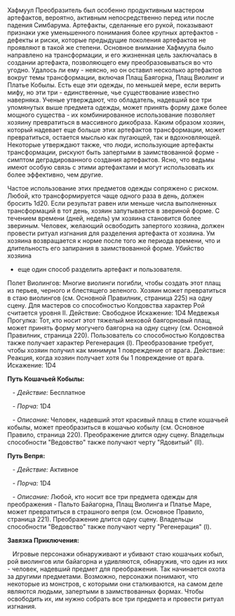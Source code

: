 Хафмуул Преобразитель был особенно продуктивным
мастером артефактов, вероятно, активным непосредственно
перед или после падения Симбарума. Артефакты,
сделанные его рукой, показывают признаки уже уменьшенного
понимания более крупных артефактов - дефекты
и риски, которые предыдущие поколения артефактов не
проявляют в такой же степени. Основное внимание Хафмуула
было направлено на трансформации, и его жизненная цель
заключалась в создании артефакта, позволяющего ему преобразовываться
во что угодно. Удалось ли ему - неясно, но он
оставил несколько артефактов вокруг темы трансформации,
включая Плащ Баягорна, Плащ Виолинг и Платье Кобылы. Есть
еще эти одежды, по меньшей мере, если верить мифу, но
эти три - единственные, чье существование известно наверняка.
Ученые утверждают, что обладатель, надевший все три
упомянутых выше предмета одежды, может принять форму даже
более мощного существа - их комбинированное использование
позволяет хозяину превратиться в массивного дикобраза. Каким
образом хозяин, который надевает еще больше этих артефактов
трансформации, может превратиться, остается мыслью
как пугающей, так и вдохновляющей. Некоторые утверждают
также, что люди, использующие артефакты трансформации,
рискуют быть запертыми в заимствованной форме - симптом
деградированного создания артефактов. Ясно, что ведьмы
имеют особую связь с этими артефактами и могут использовать
их более эффективно, чем другие.

Частое использование этих предметов одежды сопряжено
с риском. Любой, кто трансформируется чаще одного раза
в день, должен бросить 1d20. Если результат равен или меньше
числа выполненных трансформаций в тот день, хозяин
запутывается в звериной форме. С течением времени
(дней, недель) ум хозяина становится более звериным.
Человек, желающий освободить запертого хозяина,
должен провести ритуал изгнания для разделения
артефакта от хозяина. Ум хозяина возвращается к норме
после того же периода времени, что и длительность
его запирания в заимствованной форме. Убийство хозяина
- еще один способ разделить артефакт и пользователя.

Полет Виолингов: Многие виолинги погибли,
чтобы создать этот плащ из перьев, черного и блестящего
зеленого. Хозяин может превратиться в стаю
виолингов (см. Основной Правилник, страница 225) на одну
сцену. Для мастеров со способностью Колдовства
характер Рой считается уровня II.
Действие: Свободное
Искажение: 1D4
Медвежья Прогулка: Тот, кто носит этот тяжелый
меховой баягорновый плащ, может принять форму могучего
баягорна на одну сцену (см. Основной Правилник, страница 220).
Пользователь со способностью Колдовства также получает
характер Регенерация (I). Преобразование требует, чтобы
хозяин получил как минимум 1 повреждение от врага.
Действие: Реакция, когда хозяин получает хотя бы 1
повреждение от врага.
Искажение: 1D4

**Путь Кошачьей Кобылы:**

   - *Действие:* Бесплатное

   - *Порча:* 1D4

   - *Описание:* Человек, надевший этот красивый плащ в стиле кошачьей кобылы, может преобразиться в кошачью кобылу (см. Основное Правило, страница 220). Преображение длится одну сцену. Владельцы способности "Ведовство" также получают черту "Ядовитый" (II).

  

**Путь Вепря:**

   - *Действие:* Активное

   - *Порча:* 1D4

   - *Описание:* Любой, кто носит все три предмета одежды для преображения - Пальто Байагорна, Плащ Виолинга и Платье Маре, может превратиться в страшного вепря (см. Основное Правило, страница 221). Преображение длится одну сцену. Владельцы способности "Ведовство" также получают черту "Регенерация" (I).

  

**Завязка Приключения:**

   Игровые персонажи обнаруживают и убивают стаю кошачьих кобыл, рой виолингов или байагорна и удивляются, обнаружив, что один из них - человек, надевший предмет для преображения. Так начинается охота за другими предметами. Возможно, персонажи понимают, что некоторые из монстров, с которыми они сталкиваются, на самом деле являются людьми, запертыми в заимствованных формах. Чтобы освободить их, им нужно собрать все три предмета и провести ритуал изгнания. 